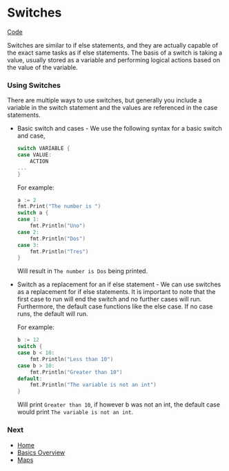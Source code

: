 # Switches

[Code](switches.go)

Switches are similar to if else statements, and they are actually capable of the exact same tasks as if else statements. The basis of a switch is taking a value, usually stored as a variable and performing logical actions based on the value of the variable.

### Using Switches
There are multiple ways to use switches, but generally you include a variable in the switch statement and the values are referenced in the case statements.

* Basic switch and cases - We use the following syntax for a basic switch and case,
	```go
	switch VARIABLE {
	case VALUE:
		ACTION
	...
	}
	```

	For example:
	```go
	a := 2
	fmt.Print("The number is ")
	switch a {
	case 1:
		fmt.Println("Uno")
	case 2:
		fmt.Println("Dos")
	case 3:
		fmt.Println("Tres")
	}
	```
	Will result in `The number is Dos` being printed.

* Switch as a replacement for an if else statement - We can use switches as a replacement for if else statements. It is important to note that the first case to run will end the switch and no further cases will run. Furthermore, the default case functions like the else case. If no case runs, the default will run.

	For example:
	```go
	b := 12
	switch {
	case b < 10:
		fmt.Println("Less than 10")
	case b > 10:
		fmt.Println("Greater than 10")
	default:
		fmt.Println("The variable is not an int")
	}
	```
	Will print `Greater than 10`, if however b was not an int, the default case would print `The variable is not an int`.

### Next

* [Home](../../README.md)
* [Basics Overview](../basics.md)
* [Maps](../maps/maps.md)
